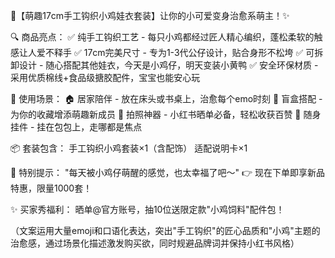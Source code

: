 🐤【萌趣17cm手工钩织小鸡娃衣套装】让你的小可爱变身治愈系萌主！✨

🔍 商品亮点：
✅ 纯手工钩织工艺 - 每只小鸡都经过匠人精心编织，蓬松柔软的触感让人爱不释手
✅ 17cm完美尺寸 - 专为1-3代公仔设计，贴合身形不松垮
✅ 可拆卸设计 - 随心搭配其他娃衣，今天是小鸡仔，明天变装小黄鸭
✅ 安全环保材质 - 采用优质棉线+食品级搪胶配件，宝宝也能安心玩

🌈 使用场景：
🏠 居家陪伴 - 放在床头或书桌上，治愈每个emo时刻
🎁 盲盒搭配 - 为你的收藏增添萌趣新成员
📸 拍照神器 - 小红书晒单必备，轻松收获百赞
🎒 随身挂件 - 挂在包包上，走哪都是焦点

📦 套装包含：
手工钩织小鸡套装×1（含配饰）
适配说明卡×1

💝 特别提示：
"每天被小鸡仔萌醒的感觉，也太幸福了吧～"
👉 现在下单即享新品特惠，限量1000套！

✨ 买家秀福利：
晒单@官方账号，抽10位送限定款"小鸡饲料"配件包！

（文案运用大量emoji和口语化表达，突出"手工钩织"的匠心品质和"小鸡"主题的治愈感，通过场景化描述激发购买欲，同时规避品牌词并保持小红书风格）